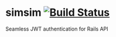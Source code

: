 # simsim [![Build Status](https://travis-ci.org/nsarno/simsim.svg)](https://travis-ci.org/nsarno/simsim)
Seamless JWT authentication for Rails API
